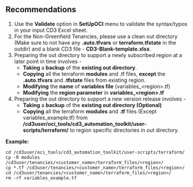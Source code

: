 ## Recommendations

1. Use the **Validate** option in **SetUpOCI** menu to validate the syntax/typos in your input CD3 Excel sheet.
2. For the Non-Greenfield Tenancies, please use a clean out directory (Make sure to not have any **.auto.tfvars** or **terraform.tfstate** in the outdir) and a blank CD3 file -
**CD3-Blank-template.xlsx**.
3. Preparing the out directory to support a newly subscribed region at a later point in time involves -
    * **Taking** a **backup** of the **existing out directory**.
    * **Copying** all the terraform **modules** and .tf files, **except** the **.auto.tfvars** and **.tfstate** files from existing region.
    * **Modifying** the **name** of **variables file** (variables_\<region>.tf)
    * **Modifying** the **region parameter** in **variables_\<region>.tf**
4. Preparing the out directory to support a new version release involves -
    * **Taking** a **backup** of the **existing out directory (Optional)**
    * **Copying** all the terraform **modules** and **.tf** files (Except variables_example.tf) from **/cd3user/oci_tools/cd3_automation_toolkit/user-scripts/terraform/** to region specific directories in out directory.

**Example:**

```
cd /cd3user/oci_tools/cd3_automation_toolkit/user-scripts/terraform/
cp -R modules /cd3user/tenancies/<customer_name>/terraform_files/<region>/
cp *.tf /cd3user/tenancies/<customer_name>/terraform_files/<region>/
cd /cd3user/tenancies/<customer_name>/terraform_files/<region>/
rm -rf variables_example.tf
```

